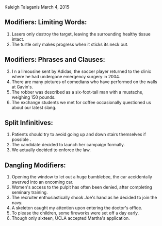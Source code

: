 Kaleigh Talaganis
March 4, 2015

## Modifiers: Limiting Words:

1. Lasers only destroy the target, leaving the surrounding healthy tissue intact.
2. The turtle only makes progress when it sticks its neck out.

## Modifiers: Phrases and Clauses:

3. I n a limousine sent by Adidas, the soccer player returned to the clinic where he had undergone emergency surgery in 2004.
4. There are many pictures of comedians who have performed on the walls at Gavin's.
5. The robber was described as a six-foot-tall man with a mustache, weighing 150 pounds.
6. The exchange students we met for coffee occasionally questioned us about our latest slang.

## Split Infinitives:

1. Patients should try to avoid going up and down stairs themselves if possible .
2. The candidate decided to launch her campaign formally.
3. We actually decided to enforce the law.

## Dangling Modifiers:

1. Opening the window to let out a huge bumblebee, the car accidentally swerved into an oncoming car.
2. Women's access to the pulpit has often been denied, after completing seminary training.
3. The recruiter enthusiastically shook Joe's hand as he decided to join the navy. 
4. A skeleton caught my attention upon entering the doctor's office. 
5. To please the children, some fireworks were set off a day early.
6. Though only sixteen, UCLA accepted Martha's application.